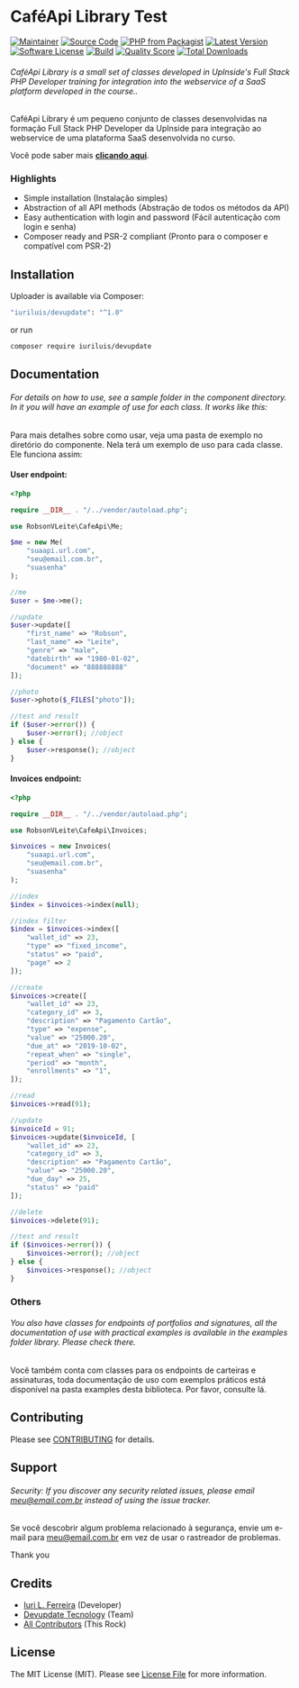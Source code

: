 # CaféApi Library Test

[![Maintainer](http://img.shields.io/badge/maintainer-@delgadoiuri-blue.svg?style=flat-square)](https://twitter.com/iuriluis)
[![Source Code](http://img.shields.io/badge/source-iuriluis/devupdate-blue.svg?style=flat-square)](https://github.com/iuriluis/devupdate)
[![PHP from Packagist](https://img.shields.io/packagist/php-v/iuriluis/devupdate.svg?style=flat-square)](https://packagist.org/packages/iuriluis/devupdate)
[![Latest Version](https://img.shields.io/github/release/iuriluis/devupdate.svg?style=flat-square)](https://github.com/iuriluis/devupdate/releases)
[![Software License](https://img.shields.io/badge/license-MIT-brightgreen.svg?style=flat-square)](LICENSE)
[![Build](https://img.shields.io/scrutinizer/build/g/iuriluis/devupdate.svg?style=flat-square)](https://scrutinizer-ci.com/g/iuriluis/devupdate)
[![Quality Score](https://img.shields.io/scrutinizer/g/iuriluis/devupdate.svg?style=flat-square)](https://scrutinizer-ci.com/g/iuriluis/devupdate)
[![Total Downloads](https://img.shields.io/packagist/dt/iuriluis/devupdate.svg?style=flat-square)](https://packagist.org/packages/crobsonvleite/devupdate)

###### CaféApi Library is a small set of classes developed in UpInside's Full Stack PHP Developer training for integration into the webservice of a SaaS platform developed in the course..

CaféApi Library é um pequeno conjunto de classes desenvolvidas na formação Full Stack PHP Developer da UpInside para integração ao webservice de uma plataforma SaaS desenvolvida no curso.

Você pode saber mais **[clicando aqui](https://www.upinside.com.br/fsphp)**.

### Highlights

- Simple installation (Instalação simples)
- Abstraction of all API methods (Abstração de todos os métodos da API)
- Easy authentication with login and password (Fácil autenticação com login e senha)
- Composer ready and PSR-2 compliant (Pronto para o composer e compatível com PSR-2)

## Installation

Uploader is available via Composer:

```bash
"iuriluis/devupdate": "^1.0"
```

or run

```bash
composer require iuriluis/devupdate
```

## Documentation

###### For details on how to use, see a sample folder in the component directory. In it you will have an example of use for each class. It works like this:

Para mais detalhes sobre como usar, veja uma pasta de exemplo no diretório do componente. Nela terá um exemplo de uso para cada classe. Ele funciona assim:

#### User endpoint:

```php
<?php

require __DIR__ . "/../vendor/autoload.php";

use RobsonVLeite\CafeApi\Me;

$me = new Me(
    "suaapi.url.com",
    "seu@email.com.br",
    "suasenha"
);

//me
$user = $me->me();

//update
$user->update([
    "first_name" => "Robson",
    "last_name" => "Leite",
    "genre" => "male",
    "datebirth" => "1980-01-02",
    "document" => "888888888"
]);

//photo
$user->photo($_FILES["photo"]);

//test and result
if ($user->error()) {
    $user->error(); //object
} else {
    $user->response(); //object
}
```

#### Invoices endpoint:

```php
<?php

require __DIR__ . "/../vendor/autoload.php";

use RobsonVLeite\CafeApi\Invoices;

$invoices = new Invoices(
    "suaapi.url.com",
    "seu@email.com.br",
    "suasenha"
);

//index
$index = $invoices->index(null);

//index filter
$index = $invoices->index([
    "wallet_id" => 23,
    "type" => "fixed_income",
    "status" => "paid",
    "page" => 2
]);

//create
$invoices->create([
    "wallet_id" => 23,
    "category_id" => 3,
    "description" => "Pagamento Cartão",
    "type" => "expense",
    "value" => "25000.20",
    "due_at" => "2019-10-02",
    "repeat_when" => "single",
    "period" => "month",
    "enrollments" => "1",
]);

//read
$invoices->read(91);

//update
$invoiceId = 91;
$invoices->update($invoiceId, [
    "wallet_id" => 23,
    "category_id" => 3,
    "description" => "Pagamento Cartão",
    "value" => "25000.20",
    "due_day" => 25,
    "status" => "paid"
]);

//delete
$invoices->delete(91);

//test and result
if ($invoices->error()) {
    $invoices->error(); //object
} else {
    $invoices->response(); //object
}
```

### Others

###### You also have classes for endpoints of portfolios and signatures, all the documentation of use with practical examples is available in the examples folder library. Please check there.

Você também conta com classes para os endpoints de carteiras e assinaturas, toda documentação de uso com exemplos práticos está disponível na pasta examples desta biblioteca. Por favor, consulte lá.

## Contributing

Please see [CONTRIBUTING](https://github.com/iuriluis/uploader/blob/master/CONTRIBUTING.md) for details.

## Support

###### Security: If you discover any security related issues, please email meu@email.com.br instead of using the issue tracker.

Se você descobrir algum problema relacionado à segurança, envie um e-mail para meu@email.com.br em vez de usar o rastreador de problemas.

Thank you

## Credits

- [Iuri L. Ferreira](https://github.com/iuriluis) (Developer)
- [Devupdate Tecnology](https://github.com/iuriluis) (Team)
- [All Contributors](https://github.com/iuriluis/uploader/contributors) (This Rock)

## License

The MIT License (MIT). Please see [License File](https://github.com/iuriluis/devupdate/blob/master/LICENSE) for more information.